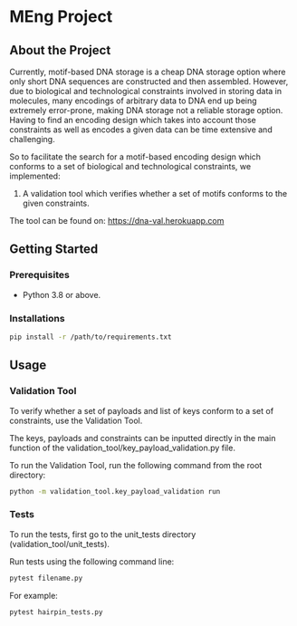 # MEng Project

## About the Project

Currently, motif-based DNA storage is a cheap DNA storage option where only short DNA sequences are constructed and then assembled. However, due to biological and technological constraints involved in storing data in molecules, many encodings of arbitrary data to DNA end up being extremely error-prone, making DNA storage not a reliable storage option. Having to find an encoding design which takes into account those constraints as well as encodes a given data can be time extensive and challenging.

So to facilitate the search for a motif-based encoding design which conforms to a set of biological and technological constraints, we implemented:

1. A validation tool which verifies whether a set of motifs conforms to the given constraints.

The tool can be found on: https://dna-val.herokuapp.com

## Getting Started

### Prerequisites
* Python 3.8 or above.

### Installations
```bash
pip install -r /path/to/requirements.txt
```
## Usage
### Validation Tool

To verify whether a set of payloads and list of keys conform to a set of constraints, use the Validation Tool. 

The keys, payloads and constraints can be inputted directly in the main function of the validation_tool/key_payload_validation.py file.

To run the Validation Tool, run the following command from the root directory:
```bash
python -m validation_tool.key_payload_validation run
```

### Tests

To run the tests, first go to the unit_tests directory (validation_tool/unit_tests).

Run tests using the following command line: 
```bash
pytest filename.py
```
For example: 
```bash
pytest hairpin_tests.py
```
